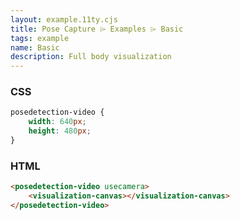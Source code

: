 ```yaml
---
layout: example.11ty.cjs
title: Pose Capture ⌲ Examples ⌲ Basic
tags: example
name: Basic
description: Full body visualization
---
```


<style>
  posedetection-video {
    width: 640px;
    height: 480px;
  }
</style>
<posedetection-video usecamera>
    <visualization-canvas></visualization-canvas>
</posedetection-video>

<h3>CSS</h3>

```css
posedetection-video {
    width: 640px;
    height: 480px;
}
```

<h3>HTML</h3>

```html
<posedetection-video usecamera>
    <visualization-canvas></visualization-canvas>
</posedetection-video>
```
